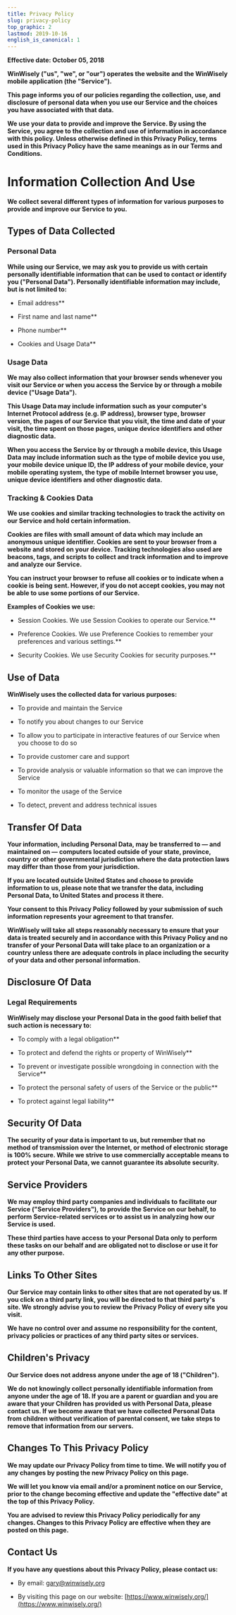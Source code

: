 ```yaml
---
title: Privacy Policy
slug: privacy-policy
top_graphic: 2
lastmod: 2019-10-16
english_is_canonical: 1
---
```


**Effective date: October 05, 2018**

**WinWisely ("us", "we", or "our") operates the website and the WinWisely mobile application (the "Service").**

**This page informs you of our policies regarding the collection, use, and disclosure of personal data when you use our Service and the choices you have associated with that data.**

**We use your data to provide and improve the Service. By using the Service, you agree to the collection and use of information in accordance with this policy. Unless otherwise defined in this Privacy Policy, terms used in this Privacy Policy have the same meanings as in our Terms and Conditions.**

# Information Collection And Use

**We collect several different types of information for various purposes to provide and improve our Service to you.**

## Types of Data Collected

### Personal Data

**While using our Service, we may ask you to provide us with certain personally identifiable information that can be used to contact or identify you ("Personal Data"). Personally identifiable information may include, but is not limited to:**

  - Email address**

  - First name and last name**

  - Phone number**

  - Cookies and Usage Data**

### Usage Data

**We may also collect information that your browser sends whenever you visit our Service or when you access the Service by or through a mobile device ("Usage Data").**

**This Usage Data may include information such as your computer's Internet Protocol address (e.g. IP address), browser type, browser version, the pages of our Service that you visit, the time and date of your visit, the time spent on those pages, unique device identifiers and other diagnostic data.**

**When you access the Service by or through a mobile device, this Usage Data may include information such as the type of mobile device you use, your mobile device unique ID, the IP address of your mobile device, your mobile operating system, the type of mobile Internet browser you use, unique device identifiers and other diagnostic data.**

### Tracking & Cookies Data

**We use cookies and similar tracking technologies to track the activity on our Service and hold certain information.**

**Cookies are files with small amount of data which may include an anonymous unique identifier. Cookies are sent to your browser from a website and stored on your device. Tracking technologies also used are beacons, tags, and scripts to collect and track information and to improve and analyze our Service.**

**You can instruct your browser to refuse all cookies or to indicate when a cookie is being sent. However, if you do not accept cookies, you may not be able to use some portions of our Service.**

**Examples of Cookies we use:**

  - Session Cookies. We use Session Cookies to operate our Service.**

  - Preference Cookies. We use Preference Cookies to remember your preferences and various settings.**

  - Security Cookies. We use Security Cookies for security purposes.**

## Use of Data

**WinWisely uses the collected data for various purposes:**

  - To provide and maintain the Service

  - To notify you about changes to our Service

  - To allow you to participate in interactive features of our Service when you choose to do so

  - To provide customer care and support

  - To provide analysis or valuable information so that we can improve the Service

  - To monitor the usage of the Service

  - To detect, prevent and address technical issues

## Transfer Of Data

**Your information, including Personal Data, may be transferred to — and maintained on — computers located outside of your state, province, country or other governmental jurisdiction where the data protection laws may differ than those from your jurisdiction.**

**If you are located outside United States and choose to provide information to us, please note that we transfer the data, including Personal Data, to United States and process it there.**

**Your consent to this Privacy Policy followed by your submission of such information represents your agreement to that transfer.**

**WinWisely will take all steps reasonably necessary to ensure that your data is treated securely and in accordance with this Privacy Policy and no transfer of your Personal Data will take place to an organization or a country unless there are adequate controls in place including the security of your data and other personal information.**

## Disclosure Of Data

### Legal Requirements

**WinWisely may disclose your Personal Data in the good faith belief that such action is necessary to:**

  - To comply with a legal obligation**

  - To protect and defend the rights or property of WinWisely**

  - To prevent or investigate possible wrongdoing in connection with the Service**

  - To protect the personal safety of users of the Service or the public**

  - To protect against legal liability**

## Security Of Data

**The security of your data is important to us, but remember that no method of transmission over the Internet, or method of electronic storage is 100% secure. While we strive to use commercially acceptable means to protect your Personal Data, we cannot guarantee its absolute security.**

## Service Providers

**We may employ third party companies and individuals to facilitate our Service ("Service Providers"), to provide the Service on our behalf, to perform Service-related services or to assist us in analyzing how our Service is used.**

**These third parties have access to your Personal Data only to perform these tasks on our behalf and are obligated not to disclose or use it for any other purpose.**

## Links To Other Sites

**Our Service may contain links to other sites that are not operated by us. If you click on a third party link, you will be directed to that third party's site. We strongly advise you to review the Privacy Policy of every site you visit.**

**We have no control over and assume no responsibility for the content, privacy policies or practices of any third party sites or services.**

## Children's Privacy

**Our Service does not address anyone under the age of 18 ("Children").**

**We do not knowingly collect personally identifiable information from anyone under the age of 18. If you are a parent or guardian and you are aware that your Children has provided us with Personal Data, please contact us. If we become aware that we have collected Personal Data from children without verification of parental consent, we take steps to remove that information from our servers.**

## Changes To This Privacy Policy

**We may update our Privacy Policy from time to time. We will notify you of any changes by posting the new Privacy Policy on this page.**

**We will let you know via email and/or a prominent notice on our Service, prior to the change becoming effective and update the "effective date" at the top of this Privacy Policy.**

**You are advised to review this Privacy Policy periodically for any changes. Changes to this Privacy Policy are effective when they are posted on this page.**

## Contact Us

**If you have any questions about this Privacy Policy, please contact us:**

  - By email: [gary@winwisely.org](mailto:gary@winwisely.org)

  - By visiting this page on our website: [https://www.winwisely.org/](https://www.winwisely.org/)

  

